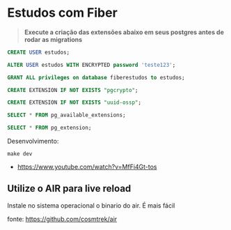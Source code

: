 # Estudos com Fiber

> **Execute a criação das extensões abaixo em seus postgres antes de rodar as migrations**

```sql
CREATE USER estudos;

ALTER USER estudos WITH ENCRYPTED password 'teste123';

GRANT ALL privileges on database fiberestudos to estudos;

CREATE EXTENSION IF NOT EXISTS "pgcrypto";

CREATE EXTENSION IF NOT EXISTS "uuid-ossp";

SELECT * FROM pg_available_extensions;

SELECT * FROM pg_extension;
```

Desenvolvimento:

`make dev`

-   https://www.youtube.com/watch?v=MfFi4Gt-tos

## Utilize o AIR para live reload

Instale no sistema operacional o binario do air. É mais fácil

fonte: https://github.com/cosmtrek/air
